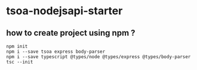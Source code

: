 # tsoa-nodejsapi-starter


## how to create project using npm ?
```
npm init
npm i --save tsoa express body-parser
npm i --save typescript @types/node @types/express @types/body-parser
tsc --init
```
